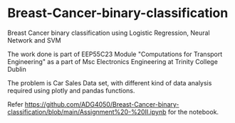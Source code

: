 # Breast-Cancer-binary-classification
Breast Cancer binary classification using Logistic Regression, Neural Network and SVM

The work done is part of EEP55C23 Module "Computations for Transport Engineering" as a part of Msc Electronics Engineering at Trinity College Dublin

The problem is Car Sales Data set, with different kind of data analysis required using plotly and pandas functions.

Refer https://github.com/ADG4050/Breast-Cancer-binary-classification/blob/main/Assignment%20-%20II.ipynb for the notebook.
